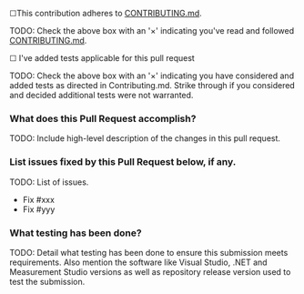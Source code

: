 ☐This contribution adheres to [CONTRIBUTING.md](https://github.com/ni/vbai-dotnet/blob/master/CONTRIBUTING.md).

TODO: Check the above box with an &#39;×&#39; indicating you&#39;ve read and followed [CONTRIBUTING.md](https://github.com/ni/vbai-dotnet/blob/master/CONTRIBUTING.md).

☐ I&#39;ve added tests applicable for this pull request

TODO: Check the above box with an &#39;×&#39; indicating you have considered and added tests as directed in Contributing.md. Strike through if you considered and decided additional tests were not warranted.

### What does this Pull Request accomplish?

TODO: Include high-level description of the changes in this pull request.

### List issues fixed by this Pull Request below, if any.

TODO: List of issues.

- Fix #xxx
- Fix #yyy

### What testing has been done?

TODO: Detail what testing has been done to ensure this submission meets requirements. Also mention the software like Visual Studio, .NET and Measurement Studio versions as well as repository release version used to test the submission.
